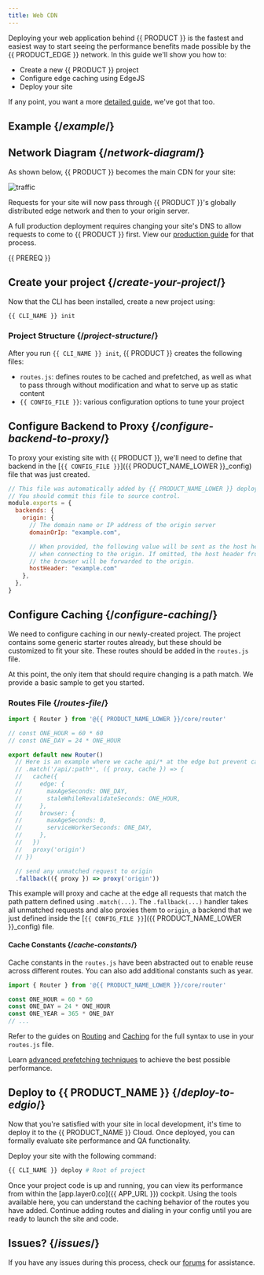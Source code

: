 ```yaml
---
title: Web CDN
---
```


Deploying your web application behind {{ PRODUCT }} is the fastest and easiest way to start seeing the performance benefits made possible by the {{ PRODUCT_EDGE }} network. In this guide we'll show you how to:

- Create a new {{ PRODUCT }} project
- Configure edge caching using EdgeJS
- Deploy your site

If any point, you want a more [detailed guide](/guides/traditional_sites), we've got that too.

## Example {/*example*/}

<ExampleButtons
  title="Web CDN"
  siteUrl="https://layer0-docs-cdn-starter-template-default.layer0-limelight.link"
  repoUrl="https://github.com/layer0-docs/layer0-cdn-example" 
  deployFromRepo />

## Network Diagram {/*network-diagram*/}

As shown below, {{ PRODUCT }} becomes the main CDN for your site:

![traffic](/images/starter/traffic.svg)

Requests for your site will now pass through {{ PRODUCT }}'s globally distributed edge network and then to your origin server.

A full production deployment requires changing your site's DNS to allow requests to come to {{ PRODUCT }} first. View our [production guide](/guides/production) for that process.

{{ PREREQ }}

## Create your project {/*create-your-project*/}

Now that the CLI has been installed, create a new project using:

```bash
{{ CLI_NAME }} init
```

### Project Structure {/*project-structure*/}

After you run `{{ CLI_NAME }} init`, {{ PRODUCT }} creates the following files:

- `routes.js`: defines routes to be cached and prefetched, as well as what to pass through without modification and what to serve up as static content
- `{{ CONFIG_FILE }}`: various configuration options to tune your project

## Configure Backend to Proxy {/*configure-backend-to-proxy*/}

To proxy your existing site with {{ PRODUCT }}, we'll need to define that backend in the [`{{ CONFIG_FILE }}`]({{ PRODUCT_NAME_LOWER }}_config) file that was just created.

```js filename="./{{ CONFIG_FILE}}"
// This file was automatically added by {{ PRODUCT_NAME_LOWER }} deploy.
// You should commit this file to source control.
module.exports = {
  backends: {
    origin: {
      // The domain name or IP address of the origin server
      domainOrIp: "example.com",

      // When provided, the following value will be sent as the host header 
      // when connecting to the origin. If omitted, the host header from 
      // the browser will be forwarded to the origin.
      hostHeader: "example.com"
    },
  },
}
```

## Configure Caching {/*configure-caching*/}

We need to configure caching in our newly-created project. The project contains some generic starter routes already, but these should be customized to fit your site. These routes should be added in the `routes.js` file.

At this point, the only item that should require changing is a path match. We provide a basic sample to get you started.
### Routes File {/*routes-file*/}

```js filename="./routes.js"
import { Router } from '@{{ PRODUCT_NAME_LOWER }}/core/router'

// const ONE_HOUR = 60 * 60
// const ONE_DAY = 24 * ONE_HOUR

export default new Router()
  // Here is an example where we cache api/* at the edge but prevent caching in the browser
  // .match('/api/:path*', ({ proxy, cache }) => {
  //   cache({
  //     edge: {
  //       maxAgeSeconds: ONE_DAY,
  //       staleWhileRevalidateSeconds: ONE_HOUR,
  //     },
  //     browser: {
  //       maxAgeSeconds: 0,
  //       serviceWorkerSeconds: ONE_DAY,
  //     },
  //   })
  //   proxy('origin')
  // })

  // send any unmatched request to origin
  .fallback(({ proxy }) => proxy('origin'))
```

This example will proxy and cache at the edge all requests that match the path pattern defined using `.match(...)`. The `.fallback(...)` handler takes all unmatched requests and also proxies them to `origin`, a backend that we just defined inside the [`{{ CONFIG_FILE }}`]({{ PRODUCT_NAME_LOWER }}_config) file.

#### Cache Constants {/*cache-constants*/}
Cache constants in the `routes.js` have been abstracted out to enable reuse across different routes. You can also add additional constants such as year.

```js filename="./routes.js"
import { Router } from '@{{ PRODUCT_NAME_LOWER }}/core/router'

const ONE_HOUR = 60 * 60
const ONE_DAY = 24 * ONE_HOUR
const ONE_YEAR = 365 * ONE_DAY
// ...
```

Refer to the guides on [Routing](routing) and [Caching](caching) for the full syntax to use in your `routes.js` file.

Learn [advanced prefetching techniques](prefetching) to achieve the best possible performance.

## Deploy to {{ PRODUCT_NAME }} {/*deploy-to-edgio*/}

Now that you're satisfied with your site in local development, it's time to deploy it to the {{ PRODUCT_NAME }} Cloud. Once deployed, you can formally evaluate site performance and QA functionality.

Deploy your site with the following command:

```bash
{{ CLI_NAME }} deploy # Root of project
```

Once your project code is up and running, you can view its performance from within the [app.layer0.co]({{ APP_URL }}) cockpit. Using the tools available here, you can understand the caching behavior of the routes you have added. Continue adding routes and dialing in your config until you are ready to launch the site and code.

## Issues? {/*issues*/}

If you have any issues during this process, check our [forums](FORUM_URL) for assistance.
